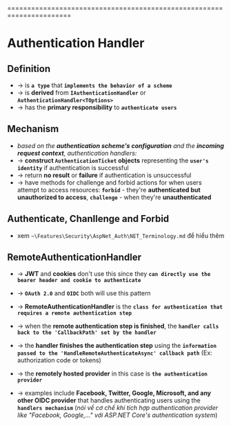 
======================================================================
# Authentication Handler

## Definition
* -> is **`a type`** that **`implements the behavior of a scheme`**
* -> is **derived** from **`IAuthenticationHandler`** or **`AuthenticationHandler<TOptions>`**
* -> has the **primary responsibility** to **`authenticate users`**

## Mechanism
* _based on the **authentication scheme's configuration** and the **incoming request context**, authentication handlers:_
* -> **construct `AuthenticationTicket` objects** representing the **`user's identity`** if authentication is successful
* -> return **no result** or **failure** if authentication is unsuccessful
* -> have methods for challenge and forbid actions for when users attempt to access resources: **`forbid`** - they're **authenticated but unauthorized to access**, **`challenge`** - when they're **unauthenticated**

## Authenticate, Chanllenge and Forbid
* xem `~\Features\Security\AspNet_Auth\NET_Terminology.md` để hiểu thêm

## RemoteAuthenticationHandler<TOptions>
* -> **JWT** and **cookies** don't use this since they **`can directly use the bearer header and cookie to authenticate`**
* -> **`OAuth 2.0`** and **`OIDC`** both will use this pattern

* -> **RemoteAuthenticationHandler<TOptions>** is the **`class for authentication that requires a remote authentication step`**
* -> when the **remote authentication step is finished**, the **`handler calls back to the 'CallbackPath' set by the handler`**
* -> the **handler finishes the authentication step** using the **`information passed to the 'HandleRemoteAuthenticateAsync' callback path`**  (Ex: authorization code or tokens)

* -> the **remotely hosted provider** in this case is **`the authentication provider`**
* -> examples include **Facebook, Twitter, Google, Microsoft, and any other OIDC provider** that handles authenticating users using the **`handlers mechanism`** (_nói về cơ chế khi tích hợp authentication provider like "Facebook, Google,..." với ASP.NET Core's authentication system_)
